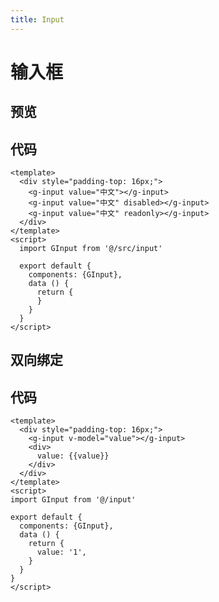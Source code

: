 ```yaml
---
title: Input
---
```

# 输入框


## 预览

<input-demo-1></input-demo-1>

## 代码
```vue
<template>
  <div style="padding-top: 16px;">
    <g-input value="中文"></g-input>
    <g-input value="中文" disabled></g-input>
    <g-input value="中文" readonly></g-input>
  </div>
</template>
<script>
  import GInput from '@/src/input'

  export default {
    components: {GInput},
    data () {
      return {
      }
    }
  }
</script>
```

## 双向绑定

<input-demo-2></input-demo-2>

## 代码

```vue
<template>
  <div style="padding-top: 16px;">
    <g-input v-model="value"></g-input>
    <div>
      value: {{value}}
    </div>
  </div>
</template>
<script>
import GInput from '@/input'

export default {
  components: {GInput},
  data () {
    return {
      value: '1',
    }
  }
}
</script>

```
